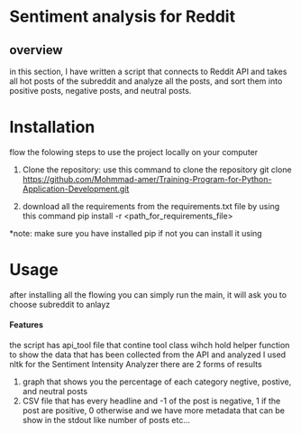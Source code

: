 # Sentiment analysis for Reddit
## overview
in this section, I have written a script that connects to Reddit API and takes all hot posts of the subreddit 
and analyze all the posts, and sort them into positive posts, negative posts, and neutral posts. 

# Installation
flow the folowing steps to use the project locally on your computer
1) Clone the repository: use this command to clone the repository 
    git clone https://github.com/Mohmmad-amer/Training-Program-for-Python-Application-Development.git

2) download all the requirements from the requirements.txt file by using this command
   pip install -r <path_for_requirements_file>

*note: make sure you have installed pip if not you can install it using

# Usage
after installing all the flowing you can simply run the main, it will ask you to choose subreddit to anlayz


#### Features
the script has api_tool file that contine tool class wihch hold helper function to show the data that has been collected from the API and analyzed 
I used nltk for the Sentiment Intensity Analyzer
there are 2 forms of results
1) graph that shows you the percentage of each category negtive, postive, and neutral posts 
2) CSV file that has every headline and -1 of the post is negative, 1 if the post are positive, 0 otherwise
and we have more metadata that can be show in the stdout like number of posts etc...